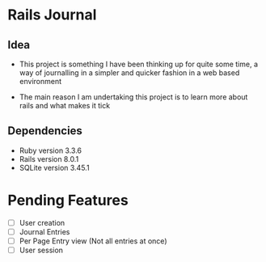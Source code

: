 # Rails Journal

## Idea

- This project is something I have been thinking up for quite some time, a way of
  journalling in a simpler and quicker fashion in a web based environment

- The main reason I am undertaking this project is to learn more about rails
  and what makes it tick

## Dependencies

- Ruby version 3.3.6
- Rails version 8.0.1
- SQLite version 3.45.1

# Pending Features

- [ ] User creation
- [ ] Journal Entries
- [ ] Per Page Entry view (Not all entries at once)
- [ ] User session
